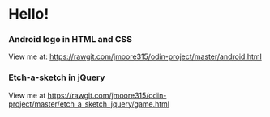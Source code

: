 <h1>
	Hello!
</h1>
<h3>Android logo in HTML and CSS</h3>
<p>View me at: <a href="https://rawgit.com/jmoore315/odin-project/master/android.html">https://rawgit.com/jmoore315/odin-project/master/android.html</a></p>
<h3>Etch-a-sketch in jQuery</h3>
<p>View me at <a href="https://rawgit.com/jmoore315/odin-project/master/etch_a_sketch_jquery/game.html">https://rawgit.com/jmoore315/odin-project/master/etch_a_sketch_jquery/game.html</a></p>